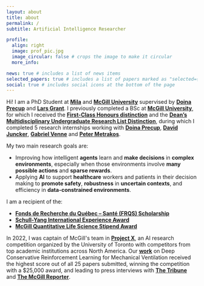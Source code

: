 ```yaml
---
layout: about
title: about
permalink: /
subtitle: Artificial Intelligence Researcher

profile:
  align: right
  image: prof_pic.jpg
  image_circular: false # crops the image to make it circular
  more_info:

news: true # includes a list of news items
selected_papers: true # includes a list of papers marked as "selected={true}"
social: true # includes social icons at the bottom of the page
---
```


Hi! I am a PhD Student at **[Mila](https://mila.quebec/en/)** and **[McGill University](https://www.mcgill.ca/)** supervised by **[Doina Precup](https://mila.quebec/en/person/doina-precup/)** and **[Lars Grant](https://www.ladydavis.ca/en/researcher/lars-grant/)**. I previously completed a BSc at **[McGill University](https://www.mcgill.ca/)**, for which I received the **[First-Class Honours distinction](https://www.mcgill.ca/study/2024-2025/university_regulations_and_resources/undergraduate/gi_graduation_honours)** and the **[Dean’s Multidisciplinary Undergraduate Research List Distinction](https://www.mcgill.ca/study/2024-2025/university_regulations_and_resources/undergraduate/gi_graduation_honours)**, during which I completed 5 research internships working with **[Doina Precup](https://mila.quebec/en/person/doina-precup/)**, **[David Juncker](https://juncker.lab.mcgill.ca/david-juncker)**, **[Gabriel Venne](https://www.mcgill.ca/ihse/about-us/who-we-are/associate-members/gabriel-venne)** and **[Peter Metrakos](https://rimuhc.ca/fr/-/peter-metrakos-md)**.

My two main research goals are:
- Improving how intelligent __agents__ learn and __make decisions__ in __complex environments__, especially when those environments involve __many possible actions__ and __sparse rewards__.
- Applying __AI__ to support __healthcare__ workers and patients in their decision making to __promote safety__, __robustness__ in __uncertain contexts__, and efficiency in __data-constrained environments__.

I am a recipient of the:
- **[Fonds de Recherche du Québec – Santé (FRQS) Scholarship](https://frq.gouv.qc.ca/en/health/)**
- **[Schull-Yang International Experience Award](https://www.mcgill.ca/iea/article/flemming-kondrup-bsc-anatomy-and-cell-biology-miea-ambassador-2021)**
- **[McGill Quantitative Life Science Stipend Award](https://www.mcgill.ca/qls/program-info)**

In 2022, I was captain of McGill's team in **[Project X](https://www.uoft.ai/projectx)**, an AI research competition organized by the University of Toronto with competitors from top academic institutions across North America. Our **[work](https://doi.org/10.1609/aaai.v37i13.26862)** on Deep Conservative Reinforcement Learning for Mechanical Ventilation received the highest score out of all 25 papers submitted, winning the competition with a $25,000 award, and leading to press interviews with **[The Tribune](https://www.thetribune.ca/sci-tech/six-mcgill-undergrads-win-uoft-international-artificial-intelligence-competition-03152022/)** and **[The McGill Reporter](https://reporter.mcgill.ca/undergrad-team-uses-machine-learning-to-create-a-better-hospital-ventilator/)**.

